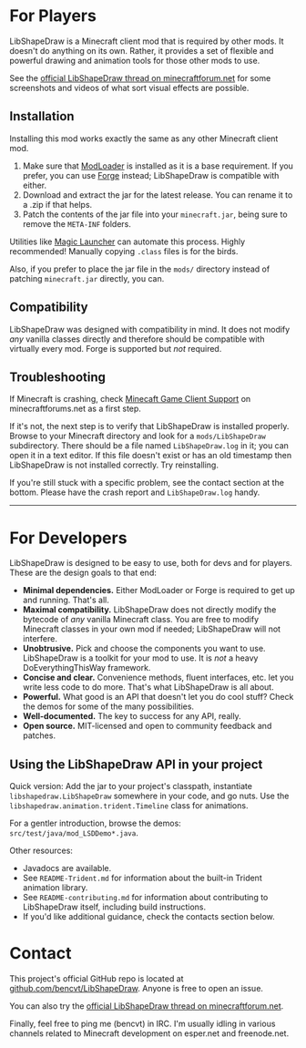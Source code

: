 # For Players

LibShapeDraw is a Minecraft client mod that is required by other mods.
It doesn't do anything on its own. Rather, it provides a set of flexible and
powerful drawing and animation tools for those other mods to use.

See the [official LibShapeDraw thread on minecraftforum.net](http://www.minecraftforum.net/topic/1458931-libshapedraw/)
for some screenshots and videos of what sort visual effects are possible.

## Installation

Installing this mod works exactly the same as any other Minecraft client mod.

1.  Make sure that
    [ModLoader](http://www.minecraftforum.net/topic/75440-modloader/)
    is installed as it is a base requirement. If you prefer, you can use
    [Forge](http://www.minecraftforge.net/forum/) instead;
    LibShapeDraw is compatible with either.
2.  Download and extract the jar for the latest release. You can rename it to a
    .zip if that helps.
3.  Patch the contents of the jar file into your `minecraft.jar`, being sure to
    remove the `META-INF` folders.

Utilities like [Magic Launcher](http://www.minecraftforum.net/topic/939149-magiclauncher/)
can automate this process. Highly recommended! Manually copying `.class` files
is for the birds.

Also, if you prefer to place the jar file in the `mods/` directory instead of
patching `minecraft.jar` directly, you can.

## Compatibility

LibShapeDraw was designed with compatibility in mind. It does not modify *any*
vanilla classes directly and therefore should be compatible with virtually every
mod. Forge is supported but *not* required.

## Troubleshooting

If Minecraft is crashing, check [Minecaft Game Client Support](http://www.minecraftforum.net/forum/151-minecraft-game-client-support/)
on minecraftforums.net as a first step.

If it's not, the next step is to verify that LibShapeDraw is installed properly.
Browse to your Minecraft directory and look for a `mods/LibShapeDraw`
subdirectory. There should be a file named `LibShapeDraw.log` in it; you can
open it in a text editor. If this file doesn't exist or has an old timestamp
then LibShapeDraw is not installed correctly. Try reinstalling.

If you're still stuck with a specific problem, see the contact section at the
bottom. Please have the crash report and `LibShapeDraw.log` handy.

----

# For Developers

LibShapeDraw is designed to be easy to use, both for devs and for players. These
are the design goals to that end:

 +  **Minimal dependencies.** Either ModLoader or Forge is required to get up
    and running. That's all.
 +  **Maximal compatibility.** LibShapeDraw does not directly modify the
    bytecode of *any* vanilla Minecraft class. You are free to modify Minecraft
    classes in your own mod if needed; LibShapeDraw will not interfere.
 +  **Unobtrusive.** Pick and choose the components you want to use.
    LibShapeDraw is a toolkit for your mod to use. It is *not* a heavy
    DoEverythingThisWay framework.
 +  **Concise and clear.** Convenience methods, fluent interfaces, etc. let you
    write less code to do more. That's what LibShapeDraw is all about.
 +  **Powerful.** What good is an API that doesn't let you do cool stuff? Check
    the demos for some of the many possibilities.
 +  **Well-documented.** The key to success for any API, really.
 +  **Open source.** MIT-licensed and open to community feedback and patches.

## Using the LibShapeDraw API in your project

Quick version: Add the jar to your project's classpath, instantiate
`libshapedraw.LibShapeDraw` somewhere in your code, and go nuts. Use the
`libshapedraw.animation.trident.Timeline` class for animations.

For a gentler introduction, browse the demos: `src/test/java/mod_LSDDemo*.java`.

Other resources:

 +  Javadocs are available.
 +  See `README-Trident.md` for information about the built-in Trident animation
    library.
 +  See `README-contributing.md` for information about contributing to
    LibShapeDraw itself, including build instructions.
 +  If you'd like additional guidance, check the contacts section below.

# Contact

This project's official GitHub repo is located at
[github.com/bencvt/LibShapeDraw](https://github.com/bencvt/LibShapeDraw).
Anyone is free to open an issue.

You can also try the [official LibShapeDraw thread on minecraftforum.net](http://www.minecraftforum.net/topic/1458931-libshapedraw/).

Finally, feel free to ping me (bencvt) in IRC. I'm usually idling in various
channels related to Minecraft development on esper.net and freenode.net.

